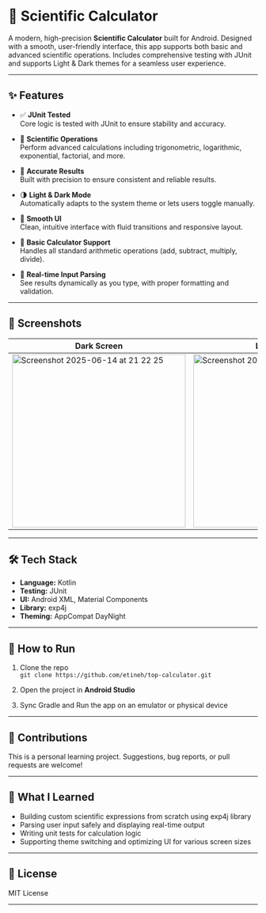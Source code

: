 # 📱 Scientific Calculator

A modern, high-precision **Scientific Calculator** built for Android. Designed with a smooth, user-friendly interface, this app supports both basic and advanced scientific operations. Includes comprehensive testing with JUnit and supports Light & Dark themes for a seamless user experience.

---

## ✨ Features

- ✅ **JUnit Tested**  
  Core logic is tested with JUnit to ensure stability and accuracy.
  
- 🧮 **Scientific Operations**  
  Perform advanced calculations including trigonometric, logarithmic, exponential, factorial, and more.

- 🎯 **Accurate Results**  
  Built with precision to ensure consistent and reliable results.

- 🌗 **Light & Dark Mode**  
  Automatically adapts to the system theme or lets users toggle manually.

- 🚀 **Smooth UI**  
  Clean, intuitive interface with fluid transitions and responsive layout.

- 🔢 **Basic Calculator Support**  
  Handles all standard arithmetic operations (add, subtract, multiply, divide).

- 🔄 **Real-time Input Parsing**  
  See results dynamically as you type, with proper formatting and validation.

---

## 📸 Screenshots

| Dark Screen | Light Screen | 2nd func | History |
|------------|-----------|--------------|--------------|
| <img width="350" alt="Screenshot 2025-06-14 at 21 22 25" src="https://github.com/user-attachments/assets/cfb8e618-6308-43d6-b1f3-c70e1f3e8eb2" /> | <img width="350" alt="Screenshot 2025-06-14 at 21 24 11" src="https://github.com/user-attachments/assets/f618a232-f8ef-44c6-b6f9-434405d6377f" /> | <img width="350" alt="Screenshot 2025-06-14 at 21 24 59" src="https://github.com/user-attachments/assets/48e6386d-3232-4d52-98ad-a2debc42fa04" /> | <img width="350" alt="Screenshot 2025-06-14 at 21 25 28" src="https://github.com/user-attachments/assets/ec7c2a6c-789e-48c5-b66f-53320ee0b660" /> |

---

## 🛠 Tech Stack

- **Language:** Kotlin
- **Testing:** JUnit
- **UI:** Android XML, Material Components
- **Library:** exp4j
- **Theming:** AppCompat DayNight

---

## 🧪 How to Run

1. Clone the repo  
   `git clone https://github.com/etineh/top-calculator.git`

2. Open the project in **Android Studio**

3. Sync Gradle and Run the app on an emulator or physical device

---

## 💬 Contributions

This is a personal learning project. Suggestions, bug reports, or pull requests are welcome!

---

## 🧠 What I Learned

- Building custom scientific expressions from scratch using exp4j library 
- Parsing user input safely and displaying real-time output  
- Writing unit tests for calculation logic  
- Supporting theme switching and optimizing UI for various screen sizes

---

## 📜 License

MIT License

---

